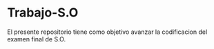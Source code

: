 # Trabajo-S.O
El presente repositorio tiene como objetivo avanzar la codificacion del examen final de S.O.
